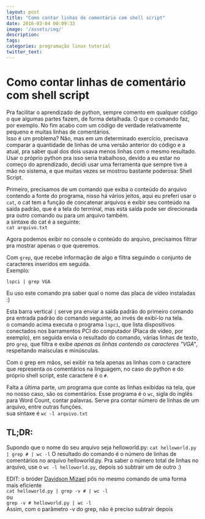 ```yaml
---
layout: post
title: "Como contar linhas de comentário com shell script"
date: 2016-03-04 00:09:33
image: '/assets/img/'
description:
tags:
categories: programação linux tutorial
twitter_text:
---
```

# Como contar linhas de comentário com shell script
Pra facilitar o aprendizado de python, sempre comento em qualquer código o que algumas partes fazem, de forma detalhada. O que o comando faz, por exemplo. No fim acabo com um código de verdade relativamente pequeno e muitas linhas de comentários.  
Isso é um problema? Não, mas em um determinado exercício, precisava comparar a quantidade de linhas de uma versão anterior do código e a atual, pra saber qual dos dois usava menos linhas com o mesmo resultado.  
Usar o próprio python pra isso seria trabalhoso, devido a eu estar no começo do aprendizado, decidi usar uma ferramenta que sempre tive a mão no sistema, e que muitas vezes se mostrou bastante poderosa: Shell Script.  

Primeiro, precisamos de um comando que exiba o conteúdo do arquivo contendo a fonte do programa, nisso há vários jeitos, aqui eu preferi usar o <code>cat</code>, o cat tem a função de concatenar arquivos e exibir seu conteúdo na saída padrão, que é a tela do terminal, mas esta saída pode ser direcionada pra outro comando ou para um arquivo também.  
a sintaxe do cat é a seguinte:  
<code>cat arquivo.txt</code>  

Agora podemos exibir no console o conteúdo do arquivo, precisamos filtrar pra mostrar apenas o que queremos.  

Com <code>grep</code>, que recebe informação de algo e filtra seguindo o conjunto de caracteres inseridos em seguida.  
Exemplo:  

<code>lspci | grep VGA</code>  
  
Eu uso este comando pra saber qual o nome das placa de vídeo instaladas :)  

Esta barra vertical <code>|</code> serve pra enviar a saída padrão do primeiro comando pra entrada padrão do comando seguinte, ao invés de exibí-lo na tela.  
o comando acima executa o programa <code>lspci</code>, que lista dispositivos conectados nos barramentos PCI do computador (Placa de vídeo, por exemplo), em seguida envia o resultado do comando, várias linhas de texto, pro <code>grep</code>, que filtra e exibe *apenas as linhas contendo os caracteres "VGA"*, respeitando maísculas e minúsculas.  

  
Com o grep em mãos, sei exibir na tela apenas as linhas com o caractere que representa os comentários na linguagem, no caso do python e do próprio shell script, este caractere é o <code>#</code>.  
  
Falta a última parte, um programa que conte as linhas exibidas na tela, que no nosso caso, são os comentários. Esse programa é o <code>wc</code>, sigla do inglês para Word Count, contar palavras. Serve pra contar número de linhas de um arquivo, entre outras funções.  
sua sintaxe é <code>wc -l arquivo.txt</code>  

<h2>TL;DR:</h2>  
Supondo que o nome do seu arquivo seja helloworld.py:  
<code>cat helloworld.py | grep # | wc -l</code>  
O resultado do comando é o número de linhas de comentários no arquivo helloworld.py.  
Pra saber o número total de linhas no arquivo, use o <code>wc -l helloworld.py</code>, depois só subtrair um de outro :)  


EDIT: o bróder [Davidson Mizael](https://github.com/davidsonmizael) pôs no mesmo comando de uma forma mais eficiente  
<code>cat helloworld.py | grep -v # | wc -l</code>  
ou  
<code>grep -v # helloworld.py | wc -l</code>  
Assim, com o parâmetro -v do grep, não é preciso subtrair depois  